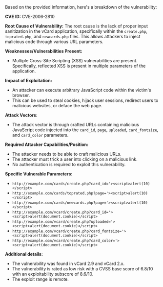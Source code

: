 Based on the provided information, here's a breakdown of the vulnerability:

**CVE ID:** CVE-2006-2810

**Root Cause of Vulnerability:**
The root cause is the lack of proper input sanitization in the vCard application, specifically within the `create.php`, `toprated.php`, and `newcards.php` files. This allows attackers to inject malicious code through various URL parameters.

**Weaknesses/Vulnerabilities Present:**
- Multiple Cross-Site Scripting (XSS) vulnerabilities are present. Specifically, reflected XSS is present in multiple parameters of the application.

**Impact of Exploitation:**
- An attacker can execute arbitrary JavaScript code within the victim's browser.
- This can be used to steal cookies, hijack user sessions, redirect users to malicious websites, or deface the web page.

**Attack Vectors:**
- The attack vector is through crafted URLs containing malicious JavaScript code injected into the `card_id`, `page`, `uploaded`, `card_fontsize`, and `card_color` parameters.

**Required Attacker Capabilities/Position:**
- The attacker needs to be able to craft malicious URLs.
- The attacker must trick a user into clicking on a malicious link.
- No authentication is required to exploit this vulnerability.

**Specific Vulnerable Parameters:**

-   `http://example.com/cards/create.php?card_id='><script>alert(10)</script>`
-   `http://example.com/cards/toprated.php?page='><script>alert(10)</script>`
-   `http://example.com/cards/newcards.php?page='><script>alert(10)</script>`
-   `http://example.com/vcard/create.php?card_id='><script>alert(document.cookie)</script>`
-   `http://example.com/vcard/create.php?uploaded='><script>alert(document.cookie)</script>`
-   `http://example.com/vcard/create.php?card_fontsize='><script>alert(document.cookie)</script>`
-   `http://example.com/vcard/create.php?card_color='><script>alert(document.cookie)</script>`

**Additional details:**
- The vulnerability was found in vCard 2.9 and vCard 2.x.
- The vulnerability is rated as low risk with a CVSS base score of 6.8/10 with an exploitability subscore of 8.6/10.
- The exploit range is remote.
